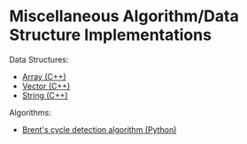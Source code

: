 # Miscellaneous Algorithm/Data Structure Implementations

Data Structures:
* [Array (C++)](../master/c++/array)
* [Vector (C++)](../master/c++/vector)
* [String (C++)](../master/c++/string)

Algorithms:
* [Brent's cycle detection algorithm (Python)](,,/master/python/brents_algorithm)

